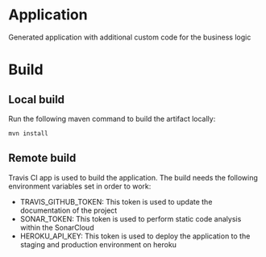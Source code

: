 # Application
Generated application with additional custom code for the business logic

# Build
## Local build
Run the following maven command to build the artifact locally:

```
mvn install
```

## Remote build
Travis CI app is used to build the application. The build needs the following environment variables set in order to work:
* TRAVIS_GITHUB_TOKEN: This token is used to update the documentation of the project
* SONAR_TOKEN: This token is used to perform static code analysis within the SonarCloud
* HEROKU_API_KEY: This token is used to deploy the application to the staging and production environment on heroku
